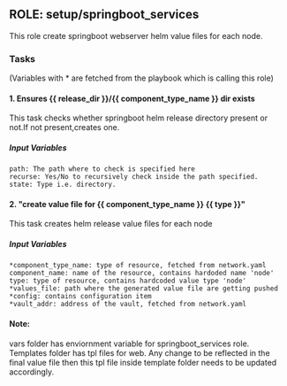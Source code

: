 ## ROLE: setup/springboot_services
This role create springboot webserver helm value files for each node.

### Tasks
(Variables with * are fetched from the playbook which is calling this role)
#### 1. Ensures {{ release_dir }}/{{ component_type_name }} dir exists
This task checks whether springboot helm release directory present or not.If not present,creates one.
##### Input Variables
  
    path: The path where to check is specified here
    recurse: Yes/No to recursively check inside the path specified.
    state: Type i.e. directory.

#### 2. "create value file for {{ component_type_name }} {{ type }}"
This task creates helm release value files for each node
##### Input Variables
    *component_type_name: type of resource, fetched from network.yaml
    component_name: name of the resource, contains hardoded name 'node'
    type: type of resource, contains hardcoded value type 'node'
    *values_file: path where the generated value file are getting pushed
    *config: contains configuration item
    *vault_addr: address of the vault, fetched from network.yaml

#### Note:
 vars folder has enviornment variable for springboot_services role. Templates folder has tpl files for web. Any change to be reflected in the final value file then this tpl file inside template folder needs to be updated accordingly.
